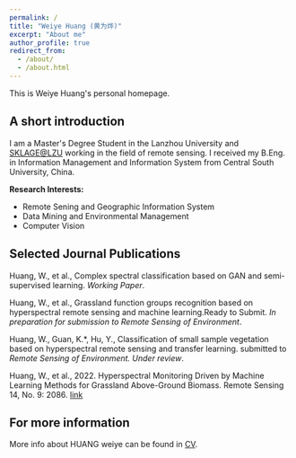 ```yaml
---
permalink: /
title: "Weiye Huang (黄为烨)"
excerpt: "About me"
author_profile: true
redirect_from: 
  - /about/
  - /about.html
---
```


This is Weiye Huang's personal homepage.

## A short introduction
I am a Master's Degree Student in the Lanzhou University and [SKLAGE@LZU](www.sklgae.lzu.edu.cn/) working in the field of remote sensing. I received my B.Eng. in Information Management and Information System from Central South University, China.

<b>Research Interests:</b>
* Remote Sening and Geographic Information System
* Data Mining and Environmental Management
* Computer Vision

## Selected Journal Publications
Huang, W., et al., Complex spectral classification based on GAN and semi-supervised learning. *Working Paper*.

Huang, W., et al., Grassland function groups recognition based on hyperspectral remote sensing and machine learning.Ready to Submit. *In preparation for submission to Remote Sensing of Environment*. 

Huang, W., Guan, K.*, Hu, Y., Classification of small sample vegetation based on hyperspectral remote sensing and transfer learning. submitted to *Remote Sensing of Environment. Under review*. 

Huang, W., et al., 2022. Hyperspectral Monitoring Driven by Machine Learning Methods for Grassland
Above-Ground Biomass. Remote Sensing 14, No. 9: 2086. [link](https://doi.org/10.3390/rs14092086)


## For more information
More info about HUANG weiye can be found in [CV](https://highwy.github.io/cv/).
